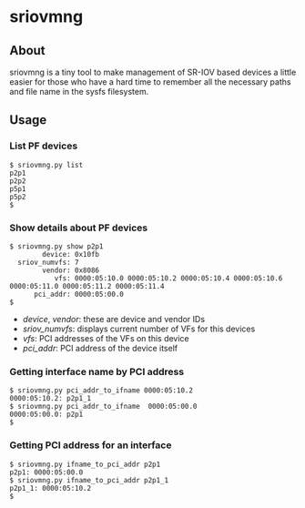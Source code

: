 # sriovmng

## About

sriovmng is a tiny tool to make management of SR-IOV based devices a little
easier for those who have a hard time to remember all the necessary paths and
file name in the sysfs filesystem.

## Usage

### List PF devices

```
$ sriovmng.py list
p2p1
p2p2
p5p1
p5p2
$
```

### Show details about PF devices

```
$ sriovmng.py show p2p1
        device: 0x10fb
  sriov_numvfs: 7
        vendor: 0x8086
           vfs: 0000:05:10.0 0000:05:10.2 0000:05:10.4 0000:05:10.6 0000:05:11.0 0000:05:11.2 0000:05:11.4
      pci_addr: 0000:05:00.0
$
```

 * *device*, *vendor*: these are device and vendor IDs
 * *sriov_numvfs*: displays current number of VFs for this devices
 * *vfs*: PCI addresses of the VFs on this device
 * *pci_addr*: PCI address of the device itself

### Getting interface name by PCI address

```
$ sriovmng.py pci_addr_to_ifname 0000:05:10.2
0000:05:10.2: p2p1_1
$ sriovmng.py pci_addr_to_ifname  0000:05:00.0
0000:05:00.0: p2p1
$
```

### Getting PCI address for an interface

```
$ sriovmng.py ifname_to_pci_addr p2p1
p2p1: 0000:05:00.0
$ sriovmng.py ifname_to_pci_addr p2p1_1
p2p1_1: 0000:05:10.2
$
```
